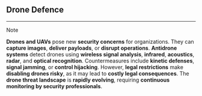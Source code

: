 ## Drone Defence
---
>[!note]
>**Drones and UAVs** pose new **security concerns** for organizations. They can **capture images**, **deliver payloads**, or **disrupt operations**. **Antidrone systems** detect drones using **wireless signal analysis**, **infrared**, **acoustics**, **radar**, and **optical recognition**. Countermeasures include **kinetic defenses**, **signal jamming**, or **control hijacking**. However, **legal restrictions** make **disabling drones risky**, as it may lead to **costly legal consequences**. The **drone threat landscape** is **rapidly evolving**, requiring **continuous monitoring by security professionals**.